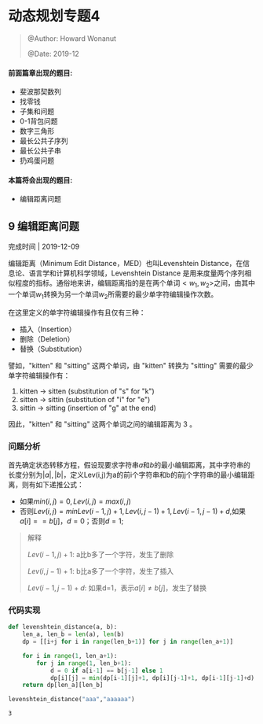 
# 动态规划专题4
> @Author: Howard Wonanut
>
> @Date: 2019-12

#### 前面篇章出现的题目:
- 斐波那契数列
- 找零钱
- 子集和问题
- 0-1背包问题
- 数字三角形
- 最长公共子序列
- 最长公共子串
- 扔鸡蛋问题

#### 本篇将会出现的题目:
- 编辑距离问题

## 9 编辑距离问题
完成时间 | 2019-12-09

编辑距离（Minimum Edit Distance，MED）也叫Levenshtein Distance，在信息论、语言学和计算机科学领域，Levenshtein Distance 是用来度量两个序列相似程度的指标。通俗地来讲，编辑距离指的是在两个单词$<w_1,w_2>$之间，由其中一个单词$w_1$转换为另一个单词$w_2$所需要的最少单字符编辑操作次数。

在这里定义的单字符编辑操作有且仅有三种：

- 插入（Insertion）
- 删除（Deletion）
- 替换（Substitution）

譬如，"kitten" 和 "sitting" 这两个单词，由 "kitten" 转换为 "sitting" 需要的最少单字符编辑操作有：

1. kitten → sitten (substitution of "s" for "k")
2. sitten → sittin (substitution of "i" for "e")
3. sittin → sitting (insertion of "g" at the end)

因此，"kitten" 和 "sitting" 这两个单词之间的编辑距离为 3 。

### 问题分析

首先确定状态转移方程，假设现要求字符串$a$和$b$的最小编辑距离，其中字符串的长度分别为$|a|,|b|$，定义Lev(i,j)为a的前i个字符串和b的前j个字符串的最小编辑距离，则有如下递推公式：

- 如果$min(i,j)=0,Lev(i,j)=max(i,j)$
- 否则$Lev(i,j)=min{Lev(i-1,j)+1, Lev(i,j-1)+1, Lev(i-1,j-1)+d}$,如果$a[i]==b[j]$，$d=0$；否则$d=1$;

> 解释
>
> $Lev(i-1,j)+1$: a比b多了一个字符，发生了删除
>
> $Lev(i,j-1)+1$: b比a多了一个字符，发生了插入
>
> $Lev(i-1,j-1)+d$: 如果d=1，表示$a[i]≠b[j]$，发生了替换

### 代码实现


```python
def levenshtein_distance(a, b):
    len_a, len_b = len(a), len(b)
    dp = [[i+j for i in range(len_b+1)] for j in range(len_a+1)]

    for i in range(1, len_a+1):
        for j in range(1, len_b+1):
            d = 0 if a[i-1] == b[j-1] else 1
            dp[i][j] = min(dp[i-1][j]+1, dp[i][j-1]+1, dp[i-1][j-1]+d)
    return dp[len_a][len_b]
```


```python
levenshtein_distance("aaa","aaaaaa")
```




    3


